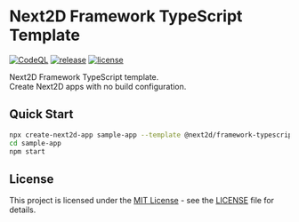 Next2D Framework TypeScript Template
=============

[![CodeQL](https://github.com/Next2D/framework-typescript-template/actions/workflows/codeql-analysis.yml/badge.svg?branch=main)](https://github.com/Next2D/framework-typescript-template/actions/workflows/codeql-analysis.yml)
[![release](https://img.shields.io/github/v/release/Next2D/framework-typescript-template)](https://github.com/Next2D/framework-typescript-template/releases)
[![license](https://img.shields.io/github/license/Next2D/framework-typescript-template)](https://github.com/Next2D/framework-typescript-template/blob/main/LICENSE)

Next2D Framework TypeScript template.\
Create Next2D apps with no build configuration.

## Quick Start

```sh
npx create-next2d-app sample-app --template @next2d/framework-typescript-template
cd sample-app
npm start
```

## License
This project is licensed under the [MIT License](https://opensource.org/licenses/MIT) - see the [LICENSE](LICENSE) file for details.
